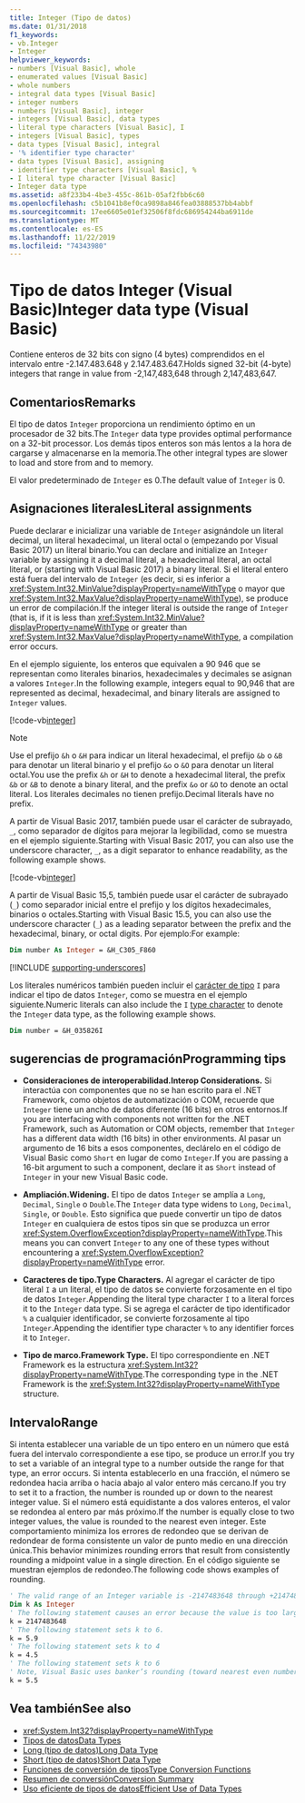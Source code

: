 ```yaml
---
title: Integer (Tipo de datos)
ms.date: 01/31/2018
f1_keywords:
- vb.Integer
- Integer
helpviewer_keywords:
- numbers [Visual Basic], whole
- enumerated values [Visual Basic]
- whole numbers
- integral data types [Visual Basic]
- integer numbers
- numbers [Visual Basic], integer
- integers [Visual Basic], data types
- literal type characters [Visual Basic], I
- integers [Visual Basic], types
- data types [Visual Basic], integral
- '% identifier type character'
- data types [Visual Basic], assigning
- identifier type characters [Visual Basic], %
- I literal type character [Visual Basic]
- Integer data type
ms.assetid: a8f233b4-4be3-455c-861b-05af2fbb6c60
ms.openlocfilehash: c5b1041b8ef0ca9898a846fea03888537bb4abbf
ms.sourcegitcommit: 17ee6605e01ef32506f8fdc686954244ba6911de
ms.translationtype: MT
ms.contentlocale: es-ES
ms.lasthandoff: 11/22/2019
ms.locfileid: "74343980"
---
```

# <a name="integer-data-type-visual-basic"></a><span data-ttu-id="fbc10-102">Tipo de datos Integer (Visual Basic)</span><span class="sxs-lookup"><span data-stu-id="fbc10-102">Integer data type (Visual Basic)</span></span>

<span data-ttu-id="fbc10-103">Contiene enteros de 32 bits con signo (4 bytes) comprendidos en el intervalo entre -2.147.483.648 y 2.147.483.647.</span><span class="sxs-lookup"><span data-stu-id="fbc10-103">Holds signed 32-bit (4-byte) integers that range in value from -2,147,483,648 through 2,147,483,647.</span></span>  
  
## <a name="remarks"></a><span data-ttu-id="fbc10-104">Comentarios</span><span class="sxs-lookup"><span data-stu-id="fbc10-104">Remarks</span></span>

 <span data-ttu-id="fbc10-105">El tipo de datos `Integer` proporciona un rendimiento óptimo en un procesador de 32 bits.</span><span class="sxs-lookup"><span data-stu-id="fbc10-105">The `Integer` data type provides optimal performance on a 32-bit processor.</span></span> <span data-ttu-id="fbc10-106">Los demás tipos enteros son más lentos a la hora de cargarse y almacenarse en la memoria.</span><span class="sxs-lookup"><span data-stu-id="fbc10-106">The other integral types are slower to load and store from and to memory.</span></span>  
  
 <span data-ttu-id="fbc10-107">El valor predeterminado de `Integer` es 0.</span><span class="sxs-lookup"><span data-stu-id="fbc10-107">The default value of `Integer` is 0.</span></span>  

## <a name="literal-assignments"></a><span data-ttu-id="fbc10-108">Asignaciones literales</span><span class="sxs-lookup"><span data-stu-id="fbc10-108">Literal assignments</span></span>

<span data-ttu-id="fbc10-109">Puede declarar e inicializar una variable de `Integer` asignándole un literal decimal, un literal hexadecimal, un literal octal o (empezando por Visual Basic 2017) un literal binario.</span><span class="sxs-lookup"><span data-stu-id="fbc10-109">You can declare and initialize an `Integer` variable by assigning it a decimal literal, a hexadecimal literal, an octal literal, or (starting with Visual Basic 2017) a binary literal.</span></span> <span data-ttu-id="fbc10-110">Si el literal entero está fuera del intervalo de `Integer` (es decir, si es inferior a <xref:System.Int32.MinValue?displayProperty=nameWithType> o mayor que <xref:System.Int32.MaxValue?displayProperty=nameWithType>), se produce un error de compilación.</span><span class="sxs-lookup"><span data-stu-id="fbc10-110">If the integer literal is outside the range of `Integer` (that is, if it is less than <xref:System.Int32.MinValue?displayProperty=nameWithType> or greater than <xref:System.Int32.MaxValue?displayProperty=nameWithType>, a compilation error occurs.</span></span>

<span data-ttu-id="fbc10-111">En el ejemplo siguiente, los enteros que equivalen a 90 946 que se representan como literales binarios, hexadecimales y decimales se asignan a valores `Integer`.</span><span class="sxs-lookup"><span data-stu-id="fbc10-111">In the following example, integers equal to 90,946 that are represented as decimal, hexadecimal, and binary literals are assigned to `Integer` values.</span></span>

[!code-vb[integer](../../../../samples/snippets/visualbasic/language-reference/data-types/numeric-literals.vb#Int)]  

> [!NOTE]
> <span data-ttu-id="fbc10-112">Use el prefijo `&h` o `&H` para indicar un literal hexadecimal, el prefijo `&b` o `&B` para denotar un literal binario y el prefijo `&o` o `&O` para denotar un literal octal.</span><span class="sxs-lookup"><span data-stu-id="fbc10-112">You use the prefix `&h` or `&H` to denote a hexadecimal literal, the prefix `&b` or `&B` to denote a binary literal, and the prefix `&o` or `&O` to denote an octal literal.</span></span> <span data-ttu-id="fbc10-113">Los literales decimales no tienen prefijo.</span><span class="sxs-lookup"><span data-stu-id="fbc10-113">Decimal literals have no prefix.</span></span>

<span data-ttu-id="fbc10-114">A partir de Visual Basic 2017, también puede usar el carácter de subrayado, `_`, como separador de dígitos para mejorar la legibilidad, como se muestra en el ejemplo siguiente.</span><span class="sxs-lookup"><span data-stu-id="fbc10-114">Starting with Visual Basic 2017, you can also use the underscore character, `_`, as a digit separator to enhance readability, as the following example shows.</span></span>

[!code-vb[integer](../../../../samples/snippets/visualbasic/language-reference/data-types/numeric-literals.vb#IntS)]  

<span data-ttu-id="fbc10-115">A partir de Visual Basic 15,5, también puede usar el carácter de subrayado (`_`) como separador inicial entre el prefijo y los dígitos hexadecimales, binarios o octales.</span><span class="sxs-lookup"><span data-stu-id="fbc10-115">Starting with Visual Basic 15.5, you can also use the underscore character (`_`) as a leading separator between the prefix and the hexadecimal, binary, or octal digits.</span></span> <span data-ttu-id="fbc10-116">Por ejemplo:</span><span class="sxs-lookup"><span data-stu-id="fbc10-116">For example:</span></span>

```vb
Dim number As Integer = &H_C305_F860
```

[!INCLUDE [supporting-underscores](../../../../includes/vb-separator-langversion.md)]

<span data-ttu-id="fbc10-117">Los literales numéricos también pueden incluir el [carácter de tipo](../../programming-guide/language-features/data-types/type-characters.md) `I` para indicar el tipo de datos `Integer`, como se muestra en el ejemplo siguiente.</span><span class="sxs-lookup"><span data-stu-id="fbc10-117">Numeric literals can also include the `I` [type character](../../programming-guide/language-features/data-types/type-characters.md) to denote the `Integer` data type, as the following example shows.</span></span>

```vb
Dim number = &H_035826I
```

## <a name="programming-tips"></a><span data-ttu-id="fbc10-118">sugerencias de programación</span><span class="sxs-lookup"><span data-stu-id="fbc10-118">Programming tips</span></span>

- <span data-ttu-id="fbc10-119">**Consideraciones de interoperabilidad.**</span><span class="sxs-lookup"><span data-stu-id="fbc10-119">**Interop Considerations.**</span></span> <span data-ttu-id="fbc10-120">Si interactúa con componentes que no se han escrito para el .NET Framework, como objetos de automatización o COM, recuerde que `Integer` tiene un ancho de datos diferente (16 bits) en otros entornos.</span><span class="sxs-lookup"><span data-stu-id="fbc10-120">If you are interfacing with components not written for the .NET Framework, such as Automation or COM objects, remember that `Integer` has a different data width (16 bits) in other environments.</span></span> <span data-ttu-id="fbc10-121">Al pasar un argumento de 16 bits a esos componentes, declárelo en el código de Visual Basic como `Short` en lugar de como `Integer`.</span><span class="sxs-lookup"><span data-stu-id="fbc10-121">If you are passing a 16-bit argument to such a component, declare it as `Short` instead of `Integer` in your new Visual Basic code.</span></span>  
  
- <span data-ttu-id="fbc10-122">**Ampliación.**</span><span class="sxs-lookup"><span data-stu-id="fbc10-122">**Widening.**</span></span> <span data-ttu-id="fbc10-123">El tipo de datos `Integer` se amplía a `Long`, `Decimal`, `Single` o `Double`.</span><span class="sxs-lookup"><span data-stu-id="fbc10-123">The `Integer` data type widens to `Long`, `Decimal`, `Single`, or `Double`.</span></span> <span data-ttu-id="fbc10-124">Esto significa que puede convertir un tipo de datos `Integer` en cualquiera de estos tipos sin que se produzca un error <xref:System.OverflowException?displayProperty=nameWithType>.</span><span class="sxs-lookup"><span data-stu-id="fbc10-124">This means you can convert `Integer` to any one of these types without encountering a <xref:System.OverflowException?displayProperty=nameWithType> error.</span></span>  
  
- <span data-ttu-id="fbc10-125">**Caracteres de tipo.**</span><span class="sxs-lookup"><span data-stu-id="fbc10-125">**Type Characters.**</span></span> <span data-ttu-id="fbc10-126">Al agregar el carácter de tipo literal `I` a un literal, el tipo de datos se convierte forzosamente en el tipo de datos `Integer`.</span><span class="sxs-lookup"><span data-stu-id="fbc10-126">Appending the literal type character `I` to a literal forces it to the `Integer` data type.</span></span> <span data-ttu-id="fbc10-127">Si se agrega el carácter de tipo identificador `%` a cualquier identificador, se convierte forzosamente al tipo `Integer`.</span><span class="sxs-lookup"><span data-stu-id="fbc10-127">Appending the identifier type character `%` to any identifier forces it to `Integer`.</span></span>  
  
- <span data-ttu-id="fbc10-128">**Tipo de marco.**</span><span class="sxs-lookup"><span data-stu-id="fbc10-128">**Framework Type.**</span></span> <span data-ttu-id="fbc10-129">El tipo correspondiente en .NET Framework es la estructura <xref:System.Int32?displayProperty=nameWithType>.</span><span class="sxs-lookup"><span data-stu-id="fbc10-129">The corresponding type in the .NET Framework is the <xref:System.Int32?displayProperty=nameWithType> structure.</span></span>  
  
## <a name="range"></a><span data-ttu-id="fbc10-130">Intervalo</span><span class="sxs-lookup"><span data-stu-id="fbc10-130">Range</span></span>

<span data-ttu-id="fbc10-131">Si intenta establecer una variable de un tipo entero en un número que está fuera del intervalo correspondiente a ese tipo, se produce un error.</span><span class="sxs-lookup"><span data-stu-id="fbc10-131">If you try to set a variable of an integral type to a number outside the range for that type, an error occurs.</span></span> <span data-ttu-id="fbc10-132">Si intenta establecerlo en una fracción, el número se redondea hacia arriba o hacia abajo al valor entero más cercano.</span><span class="sxs-lookup"><span data-stu-id="fbc10-132">If you try to set it to a fraction, the number is rounded up or down to the nearest integer value.</span></span> <span data-ttu-id="fbc10-133">Si el número está equidistante a dos valores enteros, el valor se redondea al entero par más próximo.</span><span class="sxs-lookup"><span data-stu-id="fbc10-133">If the number is equally close to two integer values, the value is rounded to the nearest even integer.</span></span> <span data-ttu-id="fbc10-134">Este comportamiento minimiza los errores de redondeo que se derivan de redondear de forma consistente un valor de punto medio en una dirección única.</span><span class="sxs-lookup"><span data-stu-id="fbc10-134">This behavior minimizes rounding errors that result from consistently rounding a midpoint value in a single direction.</span></span> <span data-ttu-id="fbc10-135">En el código siguiente se muestran ejemplos de redondeo.</span><span class="sxs-lookup"><span data-stu-id="fbc10-135">The following code shows examples of rounding.</span></span>  

```vb  
' The valid range of an Integer variable is -2147483648 through +2147483647.  
Dim k As Integer  
' The following statement causes an error because the value is too large.  
k = 2147483648  
' The following statement sets k to 6.  
k = 5.9  
' The following statement sets k to 4  
k = 4.5  
' The following statement sets k to 6  
' Note, Visual Basic uses banker’s rounding (toward nearest even number)  
k = 5.5  
```

## <a name="see-also"></a><span data-ttu-id="fbc10-136">Vea también</span><span class="sxs-lookup"><span data-stu-id="fbc10-136">See also</span></span>

- <xref:System.Int32?displayProperty=nameWithType>
- [<span data-ttu-id="fbc10-137">Tipos de datos</span><span class="sxs-lookup"><span data-stu-id="fbc10-137">Data Types</span></span>](../../../visual-basic/language-reference/data-types/index.md)
- [<span data-ttu-id="fbc10-138">Long (tipo de datos)</span><span class="sxs-lookup"><span data-stu-id="fbc10-138">Long Data Type</span></span>](../../../visual-basic/language-reference/data-types/long-data-type.md)
- [<span data-ttu-id="fbc10-139">Short (tipo de datos)</span><span class="sxs-lookup"><span data-stu-id="fbc10-139">Short Data Type</span></span>](../../../visual-basic/language-reference/data-types/short-data-type.md)
- [<span data-ttu-id="fbc10-140">Funciones de conversión de tipos</span><span class="sxs-lookup"><span data-stu-id="fbc10-140">Type Conversion Functions</span></span>](../../../visual-basic/language-reference/functions/type-conversion-functions.md)
- [<span data-ttu-id="fbc10-141">Resumen de conversión</span><span class="sxs-lookup"><span data-stu-id="fbc10-141">Conversion Summary</span></span>](../../../visual-basic/language-reference/keywords/conversion-summary.md)
- [<span data-ttu-id="fbc10-142">Uso eficiente de tipos de datos</span><span class="sxs-lookup"><span data-stu-id="fbc10-142">Efficient Use of Data Types</span></span>](../../../visual-basic/programming-guide/language-features/data-types/efficient-use-of-data-types.md)
